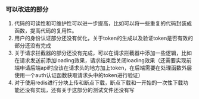 <h3>可以改进的部分</h3>

1. 代码的可读性和可维护性可以进一步提高，比如可以将一些重复的代码封装成函数，提高代码的复用性。
2. 用户的身份认证部分还没有优化，关于token的生成以及验证token是否有效的部分还没有完成
3. 关于请求拦截器的部分还没有完成，可以在请求拦截器中添加一些逻辑，比如在请求发送前添加loading效果，请求结束后关闭loading效果（还需要实现前端申请后端api时应该在请求头的地方加上token，在后端需要在处理函数外层使用一个auth认证函数获取请求头中的token进行验证）
4. 对于使用redis进行分块上传和断点下载，断点下载和一开始的一次性下载功能还没有实现，还有关于这部分的测试文件还没有写